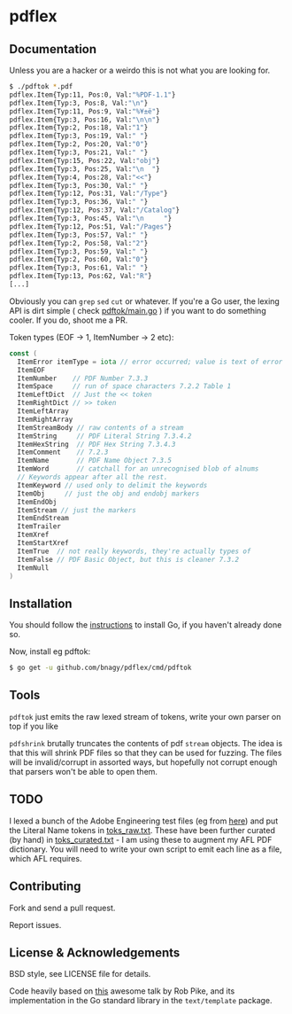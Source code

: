 pdflex
=======

## Documentation

Unless you are a hacker or a weirdo this is not what you are looking for.

```bash
$ ./pdftok *.pdf
pdflex.Item{Typ:11, Pos:0, Val:"%PDF-1.1"}
pdflex.Item{Typ:3, Pos:8, Val:"\n"}
pdflex.Item{Typ:11, Pos:9, Val:"%¥±ë"}
pdflex.Item{Typ:3, Pos:16, Val:"\n\n"}
pdflex.Item{Typ:2, Pos:18, Val:"1"}
pdflex.Item{Typ:3, Pos:19, Val:" "}
pdflex.Item{Typ:2, Pos:20, Val:"0"}
pdflex.Item{Typ:3, Pos:21, Val:" "}
pdflex.Item{Typ:15, Pos:22, Val:"obj"}
pdflex.Item{Typ:3, Pos:25, Val:"\n  "}
pdflex.Item{Typ:4, Pos:28, Val:"<<"}
pdflex.Item{Typ:3, Pos:30, Val:" "}
pdflex.Item{Typ:12, Pos:31, Val:"/Type"}
pdflex.Item{Typ:3, Pos:36, Val:" "}
pdflex.Item{Typ:12, Pos:37, Val:"/Catalog"}
pdflex.Item{Typ:3, Pos:45, Val:"\n     "}
pdflex.Item{Typ:12, Pos:51, Val:"/Pages"}
pdflex.Item{Typ:3, Pos:57, Val:" "}
pdflex.Item{Typ:2, Pos:58, Val:"2"}
pdflex.Item{Typ:3, Pos:59, Val:" "}
pdflex.Item{Typ:2, Pos:60, Val:"0"}
pdflex.Item{Typ:3, Pos:61, Val:" "}
pdflex.Item{Typ:13, Pos:62, Val:"R"}
[...]
```

Obviously you can `grep` `sed` `cut` or whatever. If you're a Go user, the lexing API is dirt simple ( check [pdftok/main.go](pdftok) ) if you want to do something cooler. If you do, shoot me a PR.

Token types (EOF -> 1, ItemNumber -> 2 etc):
```go
const (
  ItemError itemType = iota // error occurred; value is text of error
  ItemEOF
  ItemNumber    // PDF Number 7.3.3
  ItemSpace     // run of space characters 7.2.2 Table 1
  ItemLeftDict  // Just the << token
  ItemRightDict // >> token
  ItemLeftArray
  ItemRightArray
  ItemStreamBody // raw contents of a stream
  ItemString     // PDF Literal String 7.3.4.2
  ItemHexString  // PDF Hex String 7.3.4.3
  ItemComment    // 7.2.3
  ItemName       // PDF Name Object 7.3.5
  ItemWord       // catchall for an unrecognised blob of alnums
  // Keywords appear after all the rest.
  ItemKeyword // used only to delimit the keywords
  ItemObj     // just the obj and endobj markers
  ItemEndObj
  ItemStream // just the markers
  ItemEndStream
  ItemTrailer
  ItemXref
  ItemStartXref
  ItemTrue  // not really keywords, they're actually types of
  ItemFalse // PDF Basic Object, but this is cleaner 7.3.2
  ItemNull
)
```

## Installation

You should follow the [instructions](https://golang.org/doc/install) to
install Go, if you haven't already done so.

Now, install eg pdftok:
```bash
$ go get -u github.com/bnagy/pdflex/cmd/pdftok
```

## Tools

`pdftok` just emits the raw lexed stream of tokens, write your own parser on top if you like

`pdfshrink` brutally truncates the contents of pdf `stream` objects. The idea is that this will shrink PDF files so that they can be used for fuzzing. The files will be invalid/corrupt in assorted ways, but hopefully not corrupt enough that parsers won't be able to open them.

## TODO

I lexed a bunch of the Adobe Engineering test files (eg from [here](http://acroeng.adobe.com/wp/?page_id=10)) and put the Literal Name tokens in [toks_raw.txt](toks_raw.txt). These have been further curated (by hand) in [toks_curated.txt](toks_curated.txt) - I am using these to augment my AFL PDF dictionary. You will need to write your own script to emit each line as a file, which AFL requires.

## Contributing

Fork and send a pull request.

Report issues.

## License & Acknowledgements

BSD style, see LICENSE file for details.

Code heavily based on [this](http://cuddle.googlecode.com/hg/talk/lex.html) awesome talk by Rob Pike, and its implementation in the Go standard library in the `text/template` package.

